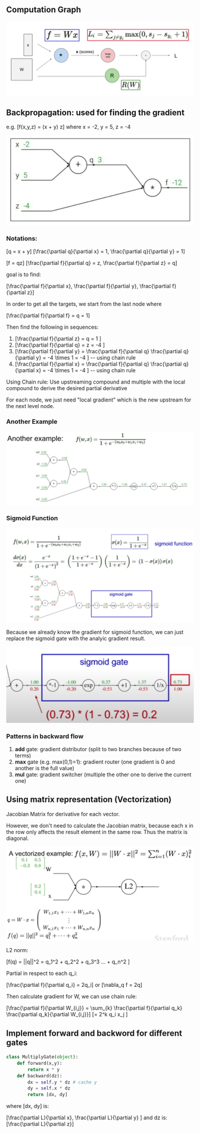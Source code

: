## Computation Graph

![Screen Shot 2020-04-29 at 8.25.32 PM.png](resources/694CE60B58AE2525CF1FE633A6CE7880.png)

## Backpropagation: used for finding the gradient

e.g.
\[f(x,y,z) = (x + y) z\]
where x = -2, y = 5, z = -4

![Screen Shot 2020-04-29 at 8.30.33 PM.png](resources/144169A9C13020C6423CBB7B004914F7.png)

### Notations:

\[q = x + y\] \[\frac{\partial q}{\partial x} = 1, \frac{\partial q}{\partial y} = 1\]

\[f = qz\] \[\frac{\partial f}{\partial q} = z, \frac{\partial f}{\partial z} = q\]

goal is to find:

\[\frac{\partial f}{\partial x}, \frac{\partial f}{\partial y}, \frac{\partial f}{\partial z}\] 

In order to get all the targets, we start from the last node where

\[\frac{\partial f}{\partial f} = q = 1\]

Then find the following in sequences:
1. \[\frac{\partial f}{\partial z} = q = 1 \]
2. \[\frac{\partial f}{\partial q} = z = -4 \]
3. \[\frac{\partial f}{\partial y} = \frac{\partial f}{\partial q} \frac{\partial q}{\partial y} = -4 \times 1 = -4 \] -- using chain rule
4. \[\frac{\partial f}{\partial x} = \frac{\partial f}{\partial q} \frac{\partial q}{\partial x} = -4 \times 1 = -4 \] -- using chain rule

Using Chain rule:
Use upstreaming compound and multiple with the local compound to derive the desired partial derivative

For each node, we just need "local gradient" which is the new upstream for the next level node.

### Another Example

![Screen Shot 2020-04-29 at 8.58.24 PM.png](resources/2F2DE522B6F73F4F3A32C9F4F7CA1F5E.png)

### Sigmoid Function

![Screen Shot 2020-04-29 at 9.05.39 PM.png](resources/CF795D3BF62FAA58660DD6CB62889C93.png)

Because we already know the gradient for sigmoid function, we can just replace the sigmoid gate with the analyic gradient result.

![Screen Shot 2020-04-29 at 9.10.36 PM.png](resources/8BAE4EE8462BA932ED821309F290022D.png)

### Patterns in backward flow

1. **add** gate: gradient distributor (split to two branches because of two terms)
2. **max** gate (e.g. max(0,1)=1): gradient router (one gradient is 0 and another is the full value)
3. **mul** gate: gradient switcher (multiple the other one to derive the current one)

## Using matrix representation (Vectorization)

Jacobian Matrix for derivative for each vector.

However, we don't need to calculate the Jacobian matrix, because each x in the row only affects the result element in the same row. Thus the matrix is diagonal.

![Screen Shot 2020-04-29 at 9.25.24 PM.png](resources/7672AA5D5DCADE68F2E7634AFED07A31.png)

L2 norm:

\[f(q) = ||q||^2 = q_1^2 + q_2^2 + q_3^3 ... + q_n^2 \]

Partial in respect to each q_i:

\[\frac{\partial f}{\partial q_i} = 2q_i\] or \[\nabla_q f = 2q\]

Then calculate gradient for W, we can use chain rule:

\[\frac{\partial f}{\partial W_{i,j}} = \sum_{k} \frac{\partial f}{\partial q_k} \frac{\partial q_k}{\partial W_{i,j}}\]
\[= 2^k q_i  x_j \]

## Implement forward and backword for different gates

```python
class MultiplyGate(object):
    def forward(x,y):
        return x * y
    def backward(dz):
        dx = self.y * dz # cache y
        dy = self.x * dz
        return [dx, dy]
```

where [dx, dy] is:

\[\frac{\partial L}{\partial x}, \frac{\partial L}{\partial y} \] and dz is: \[\frac{\partial L}{\partial z}\]





